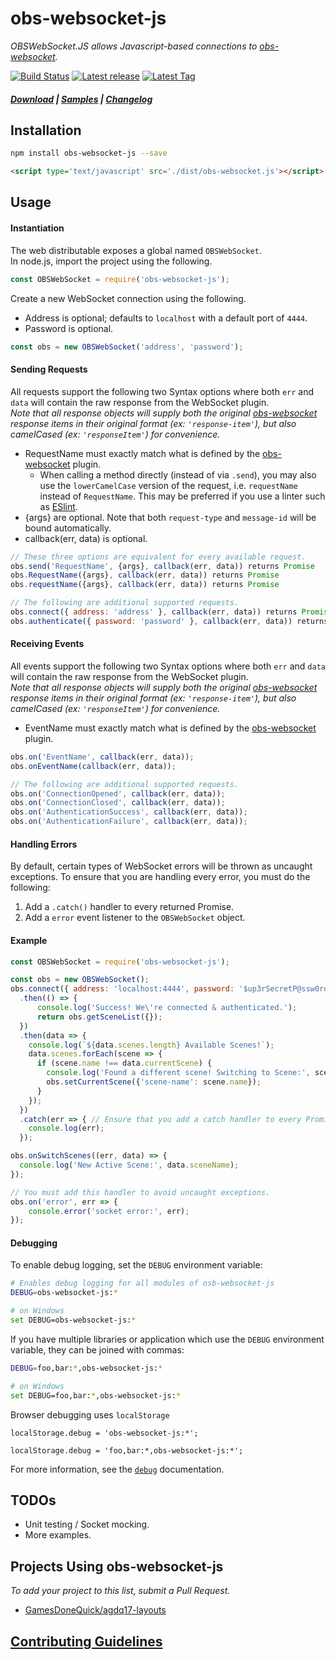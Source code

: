 # obs-websocket-js

*OBSWebSocket.JS allows Javascript-based connections to [obs-websocket][link-obswebsocket].*

[![Build Status][badge-build-status]][link-Travis-CI] [![Latest release][badge-release]][link-releases] [![Latest Tag][badge-tag]][link-tags]

##### [Download][link-download] | [Samples][link-samples] | [Changelog][link-changelog]

## Installation
```sh
npm install obs-websocket-js --save
```
```html
<script type='text/javascript' src='./dist/obs-websocket.js'></script>
```

## Usage
#### Instantiation
The web distributable exposes a global named `OBSWebSocket`.  
In node.js, import the project using the following.  

```js
const OBSWebSocket = require('obs-websocket-js');
```

Create a new WebSocket connection using the following.
- Address is optional; defaults to `localhost` with a default port of `4444`.  
- Password is optional.  

```js
const obs = new OBSWebSocket('address', 'password');
```

#### Sending Requests
All requests support the following two Syntax options where both `err` and `data` will contain the raw response from the WebSocket plugin.  
_Note that all response objects will supply both the original [obs-websocket][link-obswebsocket] response items in their original format (ex: `'response-item'`), but also camelCased (ex: `'responseItem'`) for convenience._  
- RequestName must exactly match what is defined by the [obs-websocket][link-obswebsocket] plugin.  
  - When calling a method directly (instead of via `.send`), you may also use the `lowerCamelCase` version of the request, i.e. `requestName` instead of `RequestName`. This may be preferred if you use a linter such as [ESlint](http://eslint.org/).
- {args} are optional. Note that both `request-type` and `message-id` will be bound automatically.  
- callback(err, data) is optional.  

```js
// These three options are equivalent for every available request.
obs.send('RequestName', {args}, callback(err, data)) returns Promise
obs.RequestName({args}, callback(err, data)) returns Promise
obs.requestName({args}, callback(err, data)) returns Promise

// The following are additional supported requests.
obs.connect({ address: 'address' }, callback(err, data)) returns Promise
obs.authenticate({ password: 'password' }, callback(err, data)) returns Promise
```

#### Receiving Events
All events support the following two Syntax options where both `err` and `data` will contain the raw response from the WebSocket plugin.  
_Note that all response objects will supply both the original [obs-websocket][link-obswebsocket] response items in their original format (ex: `'response-item'`), but also camelCased (ex: `'responseItem'`) for convenience._  
- EventName must exactly match what is defined by the [obs-websocket][link-obswebsocket] plugin.

```js
obs.on('EventName', callback(err, data));
obs.onEventName(callback(err, data));

// The following are additional supported requests.
obs.on('ConnectionOpened', callback(err, data));
obs.on('ConnectionClosed', callback(err, data));
obs.on('AuthenticationSuccess', callback(err, data));
obs.on('AuthenticationFailure', callback(err, data));
```

#### Handling Errors
By default, certain types of WebSocket errors will be thrown as uncaught exceptions.
To ensure that you are handling every error, you must do the following:
1. Add a `.catch()` handler to every returned Promise.
2. Add a `error` event listener to the `OBSWebSocket` object.

#### Example
```js
const OBSWebSocket = require('obs-websocket-js');

const obs = new OBSWebSocket();
obs.connect({ address: 'localhost:4444', password: '$up3rSecretP@ssw0rd' })
  .then(() => {
	  console.log('Success! We\'re connected & authenticated.');
	  return obs.getSceneList({});
  })
  .then(data => {
  	console.log(`${data.scenes.length} Available Scenes!`);
    data.scenes.forEach(scene => {
      if (scene.name !== data.currentScene) {
        console.log('Found a different scene! Switching to Scene:', scene.name);
        obs.setCurrentScene({'scene-name': scene.name});
      }
    });
  })
  .catch(err => { // Ensure that you add a catch handler to every Promise chain.
    console.log(err);
  });

obs.onSwitchScenes((err, data) => {
  console.log('New Active Scene:', data.sceneName);
});

// You must add this handler to avoid uncaught exceptions.
obs.on('error', err => {
	console.error('socket error:', err);
});
```

#### Debugging
To enable debug logging, set the `DEBUG` environment variable:
```bash
# Enables debug logging for all modules of osb-websocket-js
DEBUG=obs-websocket-js:*

# on Windows
set DEBUG=obs-websocket-js:*
```

If you have multiple libraries or application which use the `DEBUG` environment variable, they can be joined with commas:
```bash
DEBUG=foo,bar:*,obs-websocket-js:*

# on Windows
set DEBUG=foo,bar:*,obs-websocket-js:*
```

Browser debugging uses `localStorage`
```
localStorage.debug = 'obs-websocket-js:*';

localStorage.debug = 'foo,bar:*,obs-websocket-js:*';
```

For more information, see the [`debug`][link-debug] documentation.

## TODOs
- Unit testing / Socket mocking.
- More examples.

## Projects Using **obs-websocket-js**
_To add your project to this list, submit a Pull Request._
- [GamesDoneQuick/agdq17-layouts](https://github.com/GamesDoneQuick/agdq17-layouts)

## [Contributing Guidelines][link-contributing]



  [link-obswebsocket]: https://github.com/Palakis/obs-websocket "OBS WebSocket Plugin"
  [link-Travis-CI]: https://travis-ci.org/haganbmj/obs-websocket-js "Travis CI"
  [badge-build-status]: https://img.shields.io/travis/haganbmj/obs-websocket-js/master.svg?style=flat "Travis Status"
  [badge-tag]: https://img.shields.io/github/tag/haganbmj/obs-websocket-js.svg?style=flat "Latest Tag"
  [badge-release]: https://img.shields.io/github/release/haganbmj/obs-websocket-js.svg?style=flat "Latest Release"

  [link-releases]:  https://github.com/haganbmj/obs-websocket-js/releases "obs-websocket-js Releases"
  [link-tags]: https://github.com/haganbmj/obs-websocket-js/tags "obs-websocket-js Tags"
  [link-download]: https://github.com/haganbmj/obs-websocket-js/blob/gh-pages/dist/obs-websocket.js "Download"
  [link-documentation]: https://github.com/haganbmj/obs-websocket-js/blob/gh-pages/DOCUMENTATION.md "Documentation"
  [link-samples]: https://github.com/haganbmj/obs-websocket-js/tree/master/samples "Samples"
  [link-changelog]: https://github.com/haganbmj/obs-websocket-js/blob/gh-pages/CHANGELOG.md "Changelog"
  [link-contributing]: .github/CONTRIBUTING.md "Contributing"
  [link-debug]: https://github.com/visionmedia/debug "Debug Documentation"
